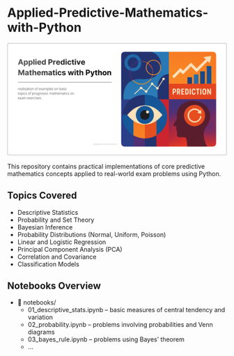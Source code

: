 # Applied-Predictive-Mathematics-with-Python

![](images/mainPage.png)

This repository contains practical implementations of core predictive mathematics concepts applied to real-world exam problems using Python.

## Topics Covered
- Descriptive Statistics
- Probability and Set Theory
- Bayesian Inference
- Probability Distributions (Normal, Uniform, Poisson)
- Linear and Logistic Regression
- Principal Component Analysis (PCA)
- Correlation and Covariance
- Classification Models

## Notebooks Overview
- 📁 notebooks/
  - 01_descriptive_stats.ipynb – basic measures of central tendency and variation
  - 02_probability.ipynb – problems involving probabilities and Venn diagrams
  - 03_bayes_rule.ipynb – problems using Bayes’ theorem
  - ...
